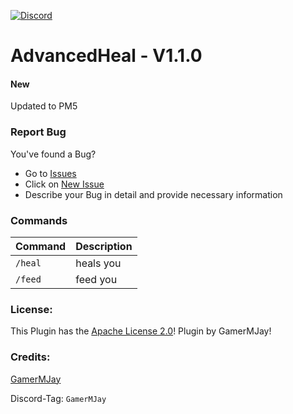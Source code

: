 [![Discord](https://img.shields.io/badge/chat-on%20discord-7289da.svg)](https://discord.gg/RuF5gxRNfQ)
# AdvancedHeal - V1.1.0 

#### New
Updated to PM5

### Report Bug
You've found a Bug?
- Go to [Issues](https://github.com/GamerMJay/AdvancedHeal/issues)
- Click on [New Issue](https://github.com/GamerMJay/AdvancedHeal/issues/new/choose)
- Describe your Bug in detail and provide necessary information

### Commands
|**Command**|**Description**|
|-----------|---------------|
|`/heal`|heals you|
|`/feed`|feed you|

### License:
This Plugin has the [Apache License 2.0](/LICENSE)! Plugin by GamerMJay!

### Credits:
[GamerMJay](https://github.com/GamerMJay)

Discord-Tag: `GamerMJay`
